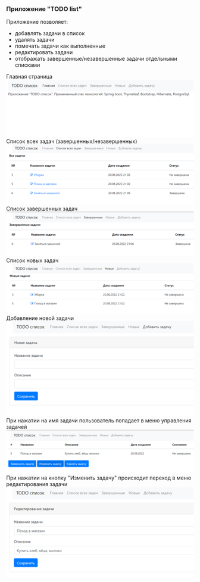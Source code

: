 ### Приложение "TODO list"

Приложение позволяет:
* добавлять задачи в список
* удалять задачи
* помечать задачи как выполненные
* редактировать задачи
* отображать завершенные/незавершенные задачи отдельными списками
 
Главная страница
![index page](images/1.Index.png)
Список всех задач (завершенных/незавершенных)
![index page](images/2.AllItemsList.png)
Список завершенных задач
![index page](images/3.CompletedItems.png)
Список новых задач
![index page](images/4.NewItems.png)
Добавление новой задачи
![index page](images/5.AddItem.png)
При нажатии на имя задачи пользователь попадает в меню управления задачей
![index page](images/6.ItemDescription.png)
При нажатии на кнопку "Изменить задачу" происходит переход в меню редактирования задачи
![index page](images/7.EditItem.png)
